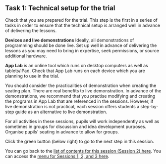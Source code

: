 ## Task 1: Technical setup for the trial

Check that you are prepared for the trial. This step is the first in a series of tasks in order to ensure that the technical setup is arranged well in advance of delivering the lessons.

**Devices and live demonstrations**
Ideally, all demonstrations of programming should be done live. Set up well in advance of delivering the lessons as you may need to bring in expertise, seek permissions, or source additional hardware. 

**App Lab** is an online tool which runs on desktop computers as well as tablets/iPad. Check that App Lab runs on each device which you are planning to use in the trial.

You should consider the practicalities of demonstration when creating the seating plan. There are real benefits to live demonstration. In advance of the demonstrations, we recommend that you practise modifying and creating the programs in App Lab that are referenced in the sessions. However, if live demonstration is not practical, each session offers students a step-by-step guide as an alternative to live demonstration. 

For all activities in these sessions, pupils will work independently as well as sometimes in groups for discussion and idea development purposes. Organise pupils' seating in advance to allow for groups.

Click the green button (below right) to go to the next step in this session.

You can go back to the [list of contents for this session (Session 2) here](https://projects.raspberrypi.org/en/projects/KS1StorytellingTraining_Session2_GBICi1b). 
You can access the [menu for Sessions 1, 2, and 3 here](https://projects.raspberrypi.org/en/pathways/Year8-RelevanceTraining-gbici1b).
